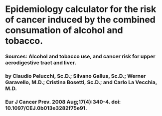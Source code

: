 # Epidemiology calculator for the risk of cancer induced by the combined consumation of alcohol and tobacco.

### Sources: Alcohol and tobacco use, and cancer risk for upper aerodigestive tract and liver.
### by Claudio Pelucchi, Sc.D.; Silvano Gallus, Sc.D.; Werner Garavello, M.D.; Cristina Bosetti, Sc.D.; and Carlo La Vecchia, M.D.
### Eur J Cancer Prev. 2008 Aug;17(4):340-4. doi: 10.1097/CEJ.0b013e3282f75e91.

